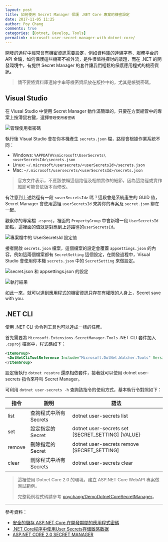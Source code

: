 ```yaml
---
layout: post
title: 如何使用 Secret Manager 保護 .NET Core 專案的機密設定
date: 2017-11-05 11:25
author: Poy Chang
comments: true
categories: [Dotnet, Develop, Tools]
permalink: microsoft-user-secret-manager-with-dotnet-core/
---
```

開發的過程中經常會有機密資訊需要設定，例如資料庫的連線字串、服務平台的 API 金鑰，如何保護這些機密不被外流，是件很值得探討的議題，而在 .NET 的開發環境中，有提供 Secret Manager 的套件讓我們輕鬆的保護應用程式的機密資訊。

>請不要將資料庫連線字串等機密資訊放在版控中的，尤其是帳號密碼。

## Visual Studio 

在 Viusal Studio 中使用 Secret Manager 動作滿簡單的，只要在方案總管中的專案上按滑鼠右鍵，選擇`管理使用者密碼`

![管理使用者密碼](https://i.imgur.com/p49Xt2q.png)

執行後 Visual Studio 會在你本機產生 `secrets.json` 檔，路徑會根據作業系統不同：

* Windows: `%APPDATA%\microsoft\UserSecrets\<userSecretsId>\secrets.json`
* Linux: `~/.microsoft/usersecrets/<userSecretsId>/secrets.json`
* Mac: `~/.microsoft/usersecrets/<userSecretsId>/secrets.json`

>官方文件表示，不應該依賴這個路徑及相關實作的細節，因為這路徑或實作細節可能會依版本而修改。

有注意到上述路徑有一段 `<userSecretsId>` 嗎？這段會是系統產生的 GUID 值，Secret Manager 會使用這組 `userSecretsId` 來將你的專案及 `secret.json` 綁在一起。

觀察你的專案檔 `.csproj`，裡面的 `PropertyGroup` 中會新增一段 `UserSecretsId` 節點，這裡面的值就是對應到上述路徑的`userSecretsId`。 

![專案檔中的 UserSecretsId 設定值](https://i.imgur.com/59EO1hL.png)

接者開啟 `secrets.json` 檔案，這個檔案的設定會覆蓋 `appsettings.json` 的內容，例如這兩個檔案都有 `SecretSetting` 這個設定，在開發過程中，Visual Studio 會使用你本機 `secrets.json` 中的 `SecretSetting` 來做設定。

![secret.json 和 appsettings.json 的設定](https://i.imgur.com/D0ZLfnq.png)

![執行結果](https://i.imgur.com/9Q3iv1f.png)

如此一來，就可以達到應用程式的機密資訊只存在有權限的人身上，Secret save with you.

## .NET CLI

使用 .NET CLI 命令列工具也可以達成一樣的任務。

首先需要將 `Microsoft.Extensions.SecretManager.Tools` .NET CLI 套件加入 `.csproj` 檔案中，程式碼如下；

```xml
<ItemGroup>
 <DotNetCliToolReference Include="Microsoft.DotNet.Watcher.Tools" Version="2.0.0" />
</ItemGroup>
```

設定後執行 `dotnet resotre` 還原相依套件，接著就可以使用 dotnet user-secrets 指令來呼叫 Secret Manager。

可利用 `dotnet user-secrets -h` 查詢該指令的使用方式，基本執行令對照如下：

<table class="table table-striped">
<thead>
  <tr>
    <th>指令</th>
	<th>說明</th>
	<th>語法</th>
  </tr>
</thead>
<tbody>
  <tr>
    <td>list</td>
	<td>查詢程式中所有 Secrets</td>
	<td>dotnet user-secrets list</td>
  </tr>
  <tr>
    <td>set</td>
	<td>設定指定的 Secret</td>
	<td>dotnet user-secrets set [SECRET_SETTING] [VALUE}</td>
  </tr>
  <tr>
    <td>remove</td>
	<td>刪除指定的 Secret</td>
	<td>dotnet user-secrets remove [SECRET_SETTING]</td>
  </tr>
  <tr>
    <td>clear</td>
	<td>刪除程式中所有 Secrets</td>
	<td>dotnet user-secrets clear</td>
  </tr>
</tbody>
</table>

>這裡使用 Dotnet Core 2.0 的環境，建立 ASP.NET Core WebAPI 專案做測試範例。
>
>完整範例程式碼請參考 [poychang/DemoDotnetCoreSecretManager](https://github.com/poychang/DemoDotnetCoreSecretManager)。

----------

參考資料：

* [安全的儲存 ASP.NET Core 在開發期間的應用程式密碼](https://docs.microsoft.com/zh-tw/aspnet/core/security/app-secrets?WT.mc_id=DT-MVP-5003022)
* [.NET Core程序中使用User Secrets存储敏感数据](http://www.cnblogs.com/nianming/p/7068253.html)
* [ASP.NET CORE 2.0 SECRET MANAGER](https://tahirnaushad.com/2017/08/31/asp-net-core-2-0-secret-manager/)

